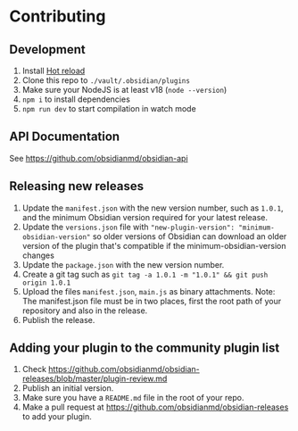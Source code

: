 # Contributing

## Development

1. Install [Hot reload](https://github.com/pjeby/hot-reload#installation)
1. Clone this repo to `./vault/.obsidian/plugins`
1. Make sure your NodeJS is at least v18 (`node --version`)
1. `npm i` to install dependencies
1. `npm run dev` to start compilation in watch mode

## API Documentation

See https://github.com/obsidianmd/obsidian-api

## Releasing new releases

1. Update the `manifest.json` with the new version number, such as `1.0.1`, and the minimum Obsidian version required for your latest release.
1. Update the `versions.json` file with `"new-plugin-version": "minimum-obsidian-version"` so older versions of Obsidian can download an older version of the plugin that's compatible if the minimum-obsidian-version changes
1. Update the `package.json` with the new version number.
1. Create a git tag such as `git tag -a 1.0.1 -m "1.0.1" && git push origin 1.0.1`
1. Upload the files `manifest.json`, `main.js` as binary attachments. Note: The manifest.json file must be in two places, first the root path of your repository and also in the release.
1. Publish the release.

## Adding your plugin to the community plugin list

1. Check https://github.com/obsidianmd/obsidian-releases/blob/master/plugin-review.md
1. Publish an initial version.
1. Make sure you have a `README.md` file in the root of your repo.
1. Make a pull request at https://github.com/obsidianmd/obsidian-releases to add your plugin.
